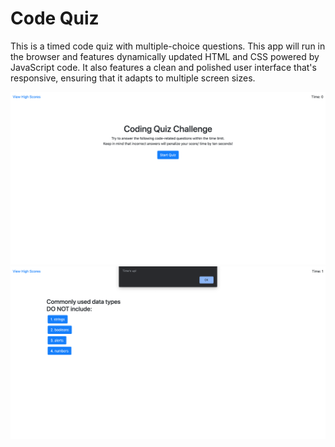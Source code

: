 # Code Quiz

This is a timed code quiz with multiple-choice questions. This app will run in the browser and features dynamically updated HTML and CSS powered by JavaScript code. It also features a clean and polished user interface that's responsive, ensuring that it adapts to multiple screen sizes.

![Code Quiz](screen-shot_1.png)
![Code Quiz](screen-shot_2.png)
